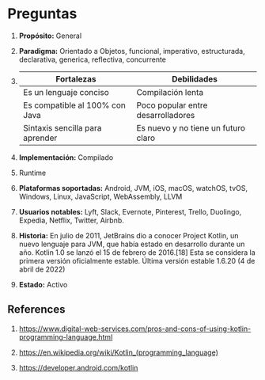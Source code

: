# Preguntas

1. **Propósito:** General

1. **Paradigma:** Orientado a Objetos, funcional, imperativo, estructurada, declarativa, generica, reflectiva, concurrente

1. |**Fortalezas**| **Debilidades**|
    |--------------|----------------|
    |Es un lenguaje conciso|Compilación lenta|
    |Es compatible al 100% con Java|Poco popular entre desarrolladores|
    |Sintaxis sencilla para aprender|Es nuevo y no tiene un futuro claro|

1. **Implementación:** Compilado

1. Runtime

1. **Plataformas soportadas:** Android, JVM, iOS, macOS, watchOS, tvOS, Windows, Linux, JavaScript, WebAssembly, LLVM

1. **Usuarios notables:** Lyft, Slack, Evernote, Pinterest, Trello, Duolingo, Expedia, Netflix, Twitter, Airbnb.

1. **Historia:** En julio de 2011, JetBrains dio a conocer Project Kotlin, un nuevo lenguaje para JVM, que había estado en desarrollo durante un año. Kotlin 1.0 se lanzó el 15 de febrero de 2016.[18] Esta se considera la primera versión oficialmente estable. Última versión estable 1.6.20 (4 de abril de 2022)

1. **Estado:** Activo

## References

1. <https://www.digital-web-services.com/pros-and-cons-of-using-kotlin-programming-language.html>

1. <https://en.wikipedia.org/wiki/Kotlin_(programming_language)>

1. <https://developer.android.com/kotlin>
